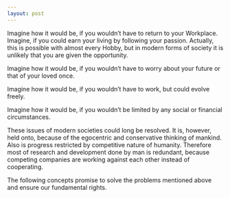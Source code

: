 ```yaml
---
layout: post
---
```


Imagine how it would be, if you wouldn’t have to return to your Workplace. 
Imagine, if you could earn your living by following your passion.
Actually, this is possible with almost every Hobby, but in modern forms of society it is unlikely that you are given the opportunity.

Imagine how it would be, if you wouldn’t have to worry about your future or that of your loved once.

Imagine how it would be, if you wouldn’t have to work, but could evolve freely.

Imagine how it would be, if you wouldn’t be limited by any social or financial circumstances.


These issues of modern societies could long be resolved. It is, however, held onto, because of the egocentric and conservative thinking of mankind. Also is progress restricted by competitive nature of humanity.
Therefore most of research and development done by man is redundant, because competing companies are working against each other instead of cooperating.

The following concepts promise to solve the problems mentioned above and ensure our fundamental rights.
